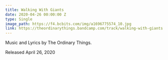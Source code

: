 ```yaml
---
title: Walking With Giants
date: 2020-04-26 00:00:00 Z
type: Single
image_path: https://f4.bcbits.com/img/a1696775574_10.jpg
link: https://theordinarythings.bandcamp.com/track/walking-with-giants
---
```


Music and Lyrics by The Ordinary Things.

Released April 26, 2020
